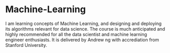 # Machine-Learning 

I am learning concepts of Machine Learning, and designing and deploying its algorithms relevant for data science. 
The course is much anticipated and highly recommended for all the data scientist and machine learning engineer enthusiasts. 
It is delivered by Andrew ng with accrediation from Stanford University. 

